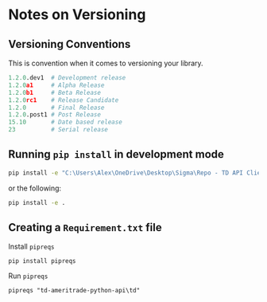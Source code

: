 # Notes on Versioning

## Versioning Conventions

This is convention when it comes to versioning your library.

```python
1.2.0.dev1  # Development release
1.2.0a1     # Alpha Release
1.2.0b1     # Beta Release
1.2.0rc1    # Release Candidate
1.2.0       # Final Release
1.2.0.post1 # Post Release
15.10       # Date based release
23          # Serial release
```

## Running `pip install` in development mode

```bash
pip install -e "C:\Users\Alex\OneDrive\Desktop\Sigma\Repo - TD API Client\td-ameritrade-python-api"
```

or the following:

```bash
pip install -e .
```

## Creating a `Requirement.txt` file

Install `pipreqs`

```console
pip install pipreqs
```

Run `pipreqs`

```console
pipreqs "td-ameritrade-python-api\td"
```
